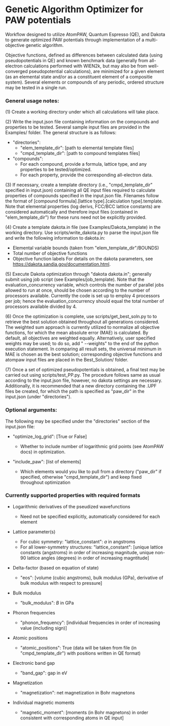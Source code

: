 # Genetic Algorithm Optimizer for PAW potentials

Workflow designed to utilize AtomPAW, Quantum Espresso (QE), and Dakota to generate optimized PAW potentials through implementation of a multi-objective genetic algorithm.

Objective functions, defined as differences between calculated data (using pseudopotentials in QE) and known benchmark data (generally from all-electron calculations performed with WIEN2k, but may also be from well-converged pseudopotential calculations), are minimized for a given element (as an elemental state and/or as a constituent element of a compositie system). Several elements or compounds of any periodic, ordered structure may be tested in a single run.

### General usage notes:

(1) Create a working directory under which all calculations will take place.

(2) Write the input.json file containing information on the compounds and properties to be tested. Several sample input files are provided in the Examples/ folder. The general structure is as follows:
- "directories":
  - "elem_template_dir": [path to elemental template files]
  - "cmpd_template_dir": [path to compound templates files]
- "compounds":
  - For each compound, provide a formula, lattice type, and any properties to be tested/optimized.
  - For each property, provide the corresponding all-electron data.

(3) If necessary, create a template directory (i.e., "cmpd_template_dir" specified in input.json) containing all QE input files required to calculate properties of compounds specified in the input.json file. Filenames follow the format of [compound formula].[lattice type].[calculation type].template. Note that elemental properties (log derivs, FCC/BCC lattice constants) are considered automatically and therefore input files (contained in "elem_template_dir") for these runs need not be explicitly provided. 

(4) Create a template dakota.in file (see Examples/Dakota_template) in the working directory. Use scripts/write_dakota.py to parse the input.json file and write the following information to dakota.in:
- Elemental variable bounds (taken from "elem_template_dir"/BOUNDS)
- Total number of objective functions
- Objective function labels
For details on the dakota parameters, see https://dakota.sandia.gov/documentation.html.

(5) Execute Dakota optimization through "dakota dakota.in"; generally submit using job script (see Examples/job_template). Note that the evaluation_concurrency variable, which controls the number of parallel jobs allowed to run at once, should be chosen according to the number of processors available. Currently the code is set up to employ 4 processors per job; hence the evaluation_concurrency should equal the total number of processors available divided by 4.

(6) Once the optimization is complete, use scripts/get_best_soln.py to to retrieve the best solution obtained throughout all generations considered. The weighted sum approach is currently utilized to normalize all objective functions, for which the mean absolute error (MAE) is calculated. By default, all objectives are weighted equally. Alternatively, user specified weights may be used; to do so, add " --weights" to the end of the python execution statement. In comparing all result sets, the universal minimum in MAE is chosen as the best solution; corresponding objective functions and atompaw input files are placed in the Best_Solution/ folder.

(7) Once a set of optimized pseudopotentials is obtained, a final test may be carried out using scripts/test_PP.py. The procedure follows same as usual according to the input.json file, however, no dakota settings are necessary. Additionally, it is recommended that a new directory containing the .UPF files be created, for which the path is specified as "paw_dir" in the input.json (under "directories").

### Optional arguments:

The following may be specified under the "directories" section of the input.json file:

- "optimize_log_grid": [True or False]
    - Whether to include number of logarithmic grid points (see AtomPAW docs) in optimization.

- "include_paw": [list of elements]
    - Which elements would you like to pull from a directory ("paw_dir" if specified, otherwise "cmpd_template_dir") and keep fixed throughout optimization
    
### Currently supported properties with required formats

- Logarithmic derivatives of the pseudized wavefunctions
    - Need not be specified explicitly, automatically considered for each element
    
- Lattice parameter(s)
    - For cubic symmetry: "lattice_constant": *a* in angstroms
    - For all lower-symmetry structures: "lattice_constant": [unique lattice constants (angstroms) in order of increasing magnitude, unique non-90 lattice angles (degrees) in order of increasing magntitude]
    
- Delta-factor (based on equation of state)
    - "eos": [volume (cubic angstroms), bulk modulus (GPa), derivative of bulk modulus with respect to pressure]
    
- Bulk modulus
    - "bulk_modulus": *B* in GPa
    
- Phonon frequencies
    - "phonon_frequency": [individual frequencies in order of increasing value (including sign)]
    
- Atomic positions
    - "atomic_positions": True (data will be taken from file (in "cmpd_template_dir") with positions written in QE format)
    
- Electronic band gap
    - "band_gap": gap in eV
    
- Magnetization
    - "magnetization": net magnetization in Bohr magnetons
    
- Individual magnetic moments
    - "magnetic_moment": [moments (in Bohr magnetons) in order consistent with corresponding atoms in QE input]
